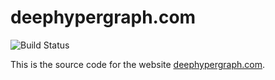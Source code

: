 # deephypergraph.com

![Build Status](https://github.com/yifanfeng97/dhg-page-source/actions/workflows/website.yml/badge.svg)

This is the source code for the website [deephypergraph.com](https://deephypergraph.com/).

